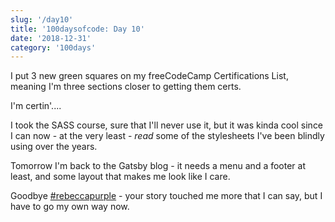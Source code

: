 ```yaml
---
slug: '/day10'
title: '100daysofcode: Day 10'
date: '2018-12-31'
category: '100days'
---
```


<SEO title="100daysofcode | Day10" />

I put 3 new green squares on my freeCodeCamp Certifications List, meaning I'm three sections closer to getting them certs.

I'm certin'....

I took the SASS course, sure that I'll never use it, but it was kinda cool since I can now - at the very least - _read_ some of the stylesheets I've been blindly using over the years.

Tomorrow I'm back to the Gatsby blog - it needs a menu and a footer at least, and some layout that makes me look like I care.

Goodbye [#rebeccapurple](https://medium.com/@valgaze/the-hidden-purple-memorial-in-your-web-browser-7d84813bb416) - your story touched me more that I can say, but I have to go my own way now.

